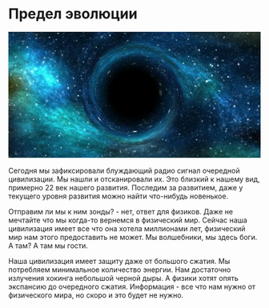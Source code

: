 # Предел эволюции

![preview.webp](data%2Fpreview.webp)

Сегодня мы зафиксировали блуждающий радио сигнал очередной цивилизации. 
Мы нашли и отсканировали их. 
Это близкий к нашему вид, примерно 22 век нашего развития. 
Последим за развитием, даже у текущего уровня развития можно найти что-нибудь новенькое.

Отправим ли мы к ним зонды? - нет, ответ для физиков. 
Даже не мечтайте что мы когда-то вернемся в физический мир. 
Сейчас наша цивилизация имеет все что она хотела миллионами лет, физический мир нам этого предоставить не может. 
Мы волшебники, мы здесь боги. 
А там? 
А там мы гости.

Наша цивилизация имеет защиту даже от большого сжатия. 
Мы потребляем минимальное количество энергии. 
Нам достаточно излучения хокинга небольшой черной дыры. 
А физики хотят опять экспансию до очередного сжатия. 
Информация - все что нам нужно от физического мира, но скоро и это будет не нужно.
